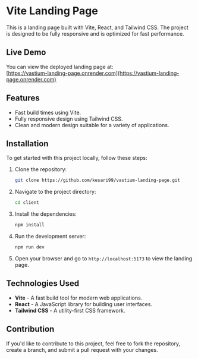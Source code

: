 # Vite Landing Page

This is a landing page built with Vite, React, and Tailwind CSS. The project is designed to be fully responsive and is optimized for fast performance.

## Live Demo

You can view the deployed landing page at:  
[https://vastium-landing-page.onrender.com](https://vastium-landing-page.onrender.com)

## Features

- Fast build times using Vite.
- Fully responsive design using Tailwind CSS.
- Clean and modern design suitable for a variety of applications.

## Installation

To get started with this project locally, follow these steps:

1. Clone the repository:

    ```bash
    git clone https://github.com/kesari99/vastium-landing-page.git
    ```

2. Navigate to the project directory:

    ```bash
    cd client
    ```

3. Install the dependencies:

    ```bash
    npm install
    ```

4. Run the development server:

    ```bash
    npm run dev
    ```

5. Open your browser and go to `http://localhost:5173` to view the landing page.

## Technologies Used

- **Vite** - A fast build tool for modern web applications.
- **React** - A JavaScript library for building user interfaces.
- **Tailwind CSS** - A utility-first CSS framework.

## Contribution

If you'd like to contribute to this project, feel free to fork the repository, create a branch, and submit a pull request with your changes.

